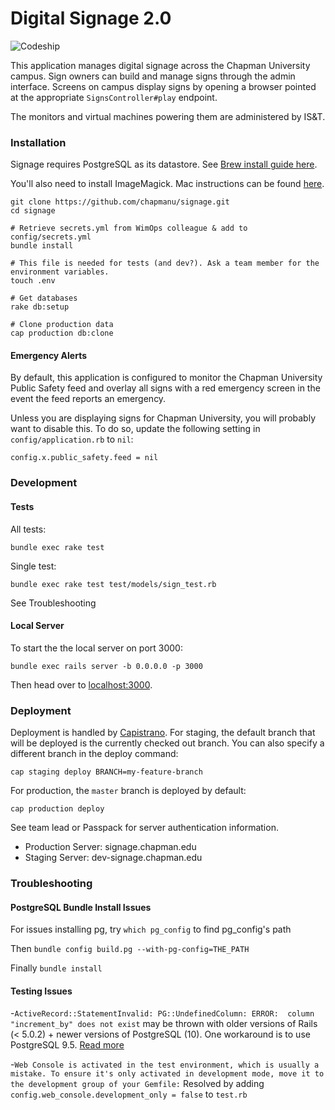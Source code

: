 # Digital Signage 2.0

![Codeship](https://codeship.com/projects/d35abc40-275e-0133-fc89-7af7072ae828/status?branch=master)

This application manages digital signage across the Chapman University campus. Sign owners can build and manage signs through the admin interface. Screens on campus display signs by opening a browser pointed at the appropriate `SignsController#play` endpoint.

The monitors and virtual machines powering them are administered by IS&T.

### Installation
Signage requires PostgreSQL as its datastore. See [Brew install guide here](http://exponential.io/blog/2015/02/21/install-postgresql-on-mac-os-x-via-brew/).

You'll also need to install ImageMagick. Mac instructions can be found [here](http://stackoverflow.com/questions/29377651/rails-error-imagemagick-graphicsmagick-is-not-installed).

```
git clone https://github.com/chapmanu/signage.git
cd signage

# Retrieve secrets.yml from WimOps colleague & add to config/secrets.yml
bundle install

# This file is needed for tests (and dev?). Ask a team member for the environment variables.
touch .env

# Get databases
rake db:setup

# Clone production data
cap production db:clone
```

#### Emergency Alerts

By default, this application is configured to monitor the Chapman University Public Safety feed and overlay all signs with a red emergency screen in the event the feed reports an emergency.

Unless you are displaying signs for Chapman University, you will probably want to disable this. To do so, update the following setting in `config/application.rb` to `nil`:

    config.x.public_safety.feed = nil

### Development
#### Tests

All tests:

    bundle exec rake test

Single test:

    bundle exec rake test test/models/sign_test.rb

See Troubleshooting

#### Local Server

To start the the local server on port 3000:

    bundle exec rails server -b 0.0.0.0 -p 3000

Then head over to [localhost:3000](http://localhost:3000).


### Deployment

Deployment is handled by [Capistrano](http://capistranorb.com/). For staging, the default branch that will be deployed is the currently checked out branch. You can also specify a different branch in the deploy command:

    cap staging deploy BRANCH=my-feature-branch

For production, the `master` branch is deployed by default:

    cap production deploy

See team lead or Passpack for server authentication information.

- Production Server: signage.chapman.edu
- Staging Server: dev-signage.chapman.edu

### Troubleshooting
#### PostgreSQL Bundle Install Issues
For issues installing pg, try `which pg_config` to find pg_config's path

Then `bundle config build.pg --with-pg-config=THE_PATH`

Finally `bundle install`


#### Testing Issues
-`ActiveRecord::StatementInvalid: PG::UndefinedColumn: ERROR:  column "increment_by" does not exist` may be thrown with older versions of Rails (< 5.0.2) + newer versions of PostgreSQL (10). One workaround is to use PostgreSQL 9.5. [Read more](http://ugisozols.com/running-multiple-versions-of-postgresql-on-mac)


-`Web Console is activated in the test environment, which is usually a mistake. To ensure it's only activated in development mode, move it to the development group of your Gemfile:` Resolved by adding `config.web_console.development_only = false` to `test.rb`
